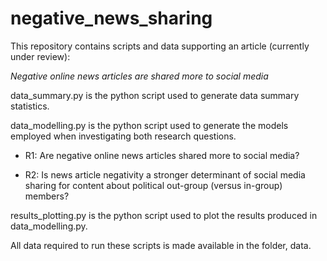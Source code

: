# negative_news_sharing

This repository contains scripts and data supporting an article (currently under review):

*Negative online news articles are shared more to social media*


data_summary.py is the python script used to generate data summary statistics.


data_modelling.py is the python script used to generate the models employed when investigating both research questions. 

- R1: Are negative online news articles shared more to social media?

- R2:  Is news article negativity a stronger determinant of social media sharing for content about political out-group (versus in-group) members?  


results_plotting.py is the python script used to plot the results produced in data_modelling.py.


All data required to run these scripts is made available in the folder, data.
